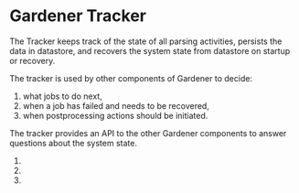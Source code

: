 # Gardener Tracker 

The Tracker keeps track of the state of all parsing activities, persists
the data in datastore, and recovers the system state from datastore on
startup or recovery.

The tracker is used by other components of Gardener to decide:

1. what jobs to do next,
1. when a job has failed and needs to be recovered,
1. when postprocessing actions should be initiated.

The tracker provides an API to the other Gardener components to answer
questions about the system state.

1.
1.
1.
